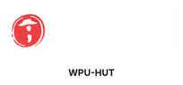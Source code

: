 <p align="center">
  <a href="https://github.com/RevDonz/wpu-hut/">
    <img src="img/logo.png" alt="Logo">
  </a>
  
  <h3 align="center">WPU-HUT</h3>
</p>

